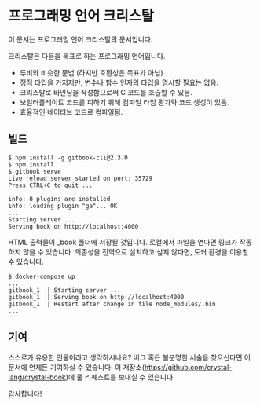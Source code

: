 # 프로그래밍 언어 크리스탈

이 문서는 프로그래밍 언어 크리스탈의 문서입니다.

크리스탈은 다음을 목표로 하는 프로그래밍 언어입니다.

* 루비와 비슷한 문법 (하지만 호환성은 목표가 아님)
* 정적 타입을 가지지만, 변수나 함수 인자의 타입을 명시할 필요는 없음.
* 크리스탈로 바인딩을 작성함으로써 C 코드를 호출할 수 있음.
* 보일러플레이트 코드를 피하기 위해 컴파일 타임 평가와 코드 생성이 있음.
* 효율적인 네이티브 코드로 컴파일됨.

## 빌드

```
$ npm install -g gitbook-cli@2.3.0
$ npm install
$ gitbook serve
Live reload server started on port: 35729
Press CTRL+C to quit ...

info: 8 plugins are installed
info: loading plugin "ga"... OK
...
Starting server ...
Serving book on http://localhost:4000

```

HTML 출력물이 _book 폴더에 저장될 것입니다. 로컬에서 파일을 연다면 링크가 작동하지 않을 수 있습니다.
의존성을 전역으로 설치하고 싶지 않다면, 도커 환경을 이용할 수 있습니다.

```
$ docker-compose up
...
gitbook_1  | Starting server ...
gitbook_1  | Serving book on http://localhost:4000
gitbook_1  | Restart after change in file node_modules/.bin
...
```

## 기여

스스로가 유용한 인물이라고 생각하시나요? 버그 혹은 불분명한 서술을 찾으신다면 이 문서에
언제든 기여하실 수 있습니다. 이 저장소(https://github.com/crystal-lang/crystal-book)에
풀 리퀘스트를 보내실 수 있습니다.

감사합니다!
